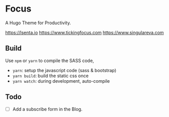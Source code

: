 # Focus

A Hugo Theme for Productivity.

https://lsenta.io
https://www.tickingfocus.com
https://www.singulareva.com

## Build

Use `npm` or `yarn` to compile the SASS code,

- `yarn`: setup the javascript code (sass & bootstrap)
- `yarn build`: build the static css once
- `yarn watch`: during development, auto-compile

## Todo

- [ ] Add a subscribe form in the Blog.



